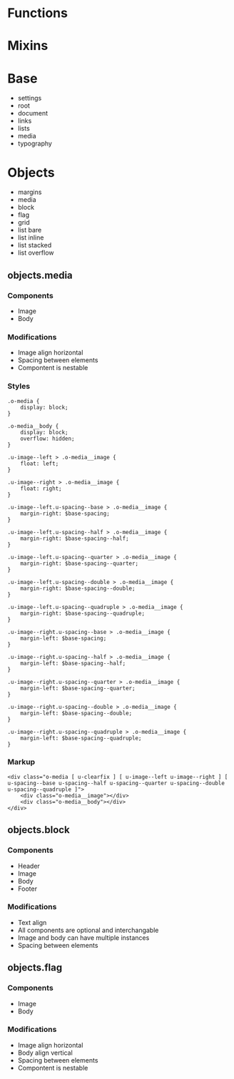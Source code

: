 # Functions

# Mixins

# Base

* settings
* root
* document
* links
* lists
* media
* typography

# Objects

* margins
* media
* block
* flag
* grid
* list bare
* list inline
* list stacked
* list overflow

## objects.media

### Components

* Image
* Body

### Modifications

* Image align horizontal
* Spacing between elements
* Compontent is nestable

### Styles

	.o-media {
		display: block;
	}

	.o-media__body {
		display: block;
		overflow: hidden;
	}

	.u-image--left > .o-media__image {
		float: left;
	}

	.u-image--right > .o-media__image {
		float: right;
	}

	.u-image--left.u-spacing--base > .o-media__image {
		margin-right: $base-spacing;
	}

	.u-image--left.u-spacing--half > .o-media__image {
		margin-right: $base-spacing--half;
	}

	.u-image--left.u-spacing--quarter > .o-media__image {
		margin-right: $base-spacing--quarter;
	}

	.u-image--left.u-spacing--double > .o-media__image {
		margin-right: $base-spacing--double;
	}

	.u-image--left.u-spacing--quadruple > .o-media__image {
		margin-right: $base-spacing--quadruple;
	}

	.u-image--right.u-spacing--base > .o-media__image {
		margin-left: $base-spacing;
	}

	.u-image--right.u-spacing--half > .o-media__image {
		margin-left: $base-spacing--half;
	}

	.u-image--right.u-spacing--quarter > .o-media__image {
		margin-left: $base-spacing--quarter;
	}

	.u-image--right.u-spacing--double > .o-media__image {
		margin-left: $base-spacing--double;
	}

	.u-image--right.u-spacing--quadruple > .o-media__image {
		margin-left: $base-spacing--quadruple;
	}

### Markup

	<div class="o-media [ u-clearfix ] [ u-image--left u-image--right ] [ u-spacing--base u-spacing--half u-spacing--quarter u-spacing--double u-spacing--quadruple ]">
		<div class="o-media__image"></div>
		<div class="o-media__body"></div>
	</div>

## objects.block

### Components

* Header
* Image
* Body
* Footer

### Modifications

* Text align
* All components are optional and interchangable
* Image and body can have multiple instances
* Spacing between elements

## objects.flag

### Components

* Image
* Body

### Modifications

* Image align horizontal
* Body align vertical
* Spacing between elements
* Compontent is nestable
